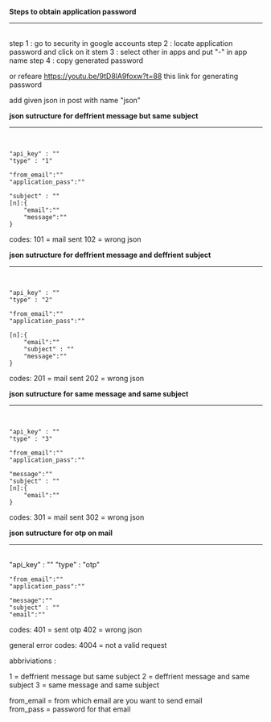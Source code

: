 <b>Steps to obtain application password</b><hr><br>
step 1 : go to security in google accounts 
step 2 : locate application password and click on it
stem 3 : select other in apps and put "-" in app name
step 4 : copy generated password

or refeare https://youtu.be/9tD8lA9foxw?t=88 this link for generating password

add given json in post with name "json"

<b>json sutructure for deffrient message but same subject</b><hr> <br>

    "api_key" : ""
    "type" : "1"

    "from_email":""
    "application_pass":""

    "subject" : ""
    [n]:{
        "email":""
        "message":""
    }

codes: 
    101 = mail sent
    102 = wrong json



<b>json sutructure for deffrient message and deffrient subject</b><hr> <br>

    "api_key" : ""
    "type" : "2"

    "from_email":""
    "application_pass":""

    [n]:{
        "email":""
        "subject" : ""
        "message":""
    }

codes: 
    201 = mail sent
    202 = wrong json


<b>json sutructure for same message and same subject</b><hr> <br> 

    "api_key" : ""
    "type" : "3"

    "from_email":""
    "application_pass":""

    "message":""
    "subject" : ""
    [n]:{
        "email":""
    }

codes: 
    301 = mail sent
    302 = wrong json

<b>json sutructure for otp on mail</b> <hr> <br>
    "api_key" : ""
    "type" : "otp"

    "from_email":""
    "application_pass":""

    "message":""
    "subject" : ""
    "email":""
codes: 
    401 = sent otp
    402 = wrong json


general error codes:
    4004 = not a valid request


abbriviations :

1 = deffrient message but same subject
2 = deffrient message and same subject
3 = same message and same subject

from_email = from which email are you want to send email  
from_pass = password for that email